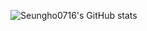![Seungho0716's GitHub stats](https://github-readme-stats.vercel.app/api?username=seungho0716&show_icons=true&theme=dark)